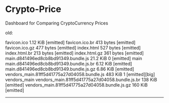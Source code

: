 # Crypto-Price

Dashboard for Comparing CryptoCurrency Prices

old:

favicon.ico 1.12 KiB [emitted]
favicon.ico.br 413 bytes [emitted]
favicon.ico.gz 477 bytes [emitted]
index.html 527 bytes [emitted]
index.html.br 213 bytes [emitted]
index.html.gz 361 bytes [emitted]
main.d841496ed8cb8bd91349.bundle.js 21.2 KiB 0 [emitted] main
main.d841496ed8cb8bd91349.bundle.js.br 6.12 KiB [emitted]
main.d841496ed8cb8bd91349.bundle.js.gz 6.86 KiB [emitted]
vendors_main.81ff5d41775a27d04058.bundle.js 483 KiB 1 [emitted][big] vendors_main
vendors_main.81ff5d41775a27d04058.bundle.js.br 138 KiB [emitted]
vendors_main.81ff5d41775a27d04058.bundle.js.gz 160 KiB [emitted]

---
